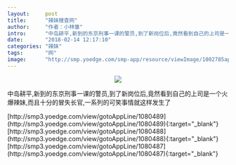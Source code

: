 ```yaml
---
layout:     post
title:      "辣妹搜查网"
author:     "作者：小林雏"
intro:      "中岛耕平,新到的东京刑事一课的警员,到了新岗位后,竟然看到自己的上司是一个火爆辣妹,而且十分的冒失长官,一系列的可笑事情就这样发生了"
date:       "2018-02-14 12:17:10"
categories: "辣妹"
tags:       "网"
image:      "http://smp.yoedge.com/smp-app/resource/viewImage/1002785appline.png"
---
```

<div style="text-align: center">
<p><img src="http://smp.yoedge.com/smp-app/resource/viewImage/1002785appline.png"/></p>
</div>
<p class="post-meta">
<span>中岛耕平,新到的东京刑事一课的警员,到了新岗位后,竟然看到自己的上司是一个火爆辣妹,而且十分的冒失长官,一系列的可笑事情就这样发生了</span>
</p>
[http://smp3.yoedge.com/view/gotoAppLine/1080489](http://smp3.yoedge.com/view/gotoAppLine/1080489){:target="_blank"}
[http://smp3.yoedge.com/view/gotoAppLine/1080488](http://smp3.yoedge.com/view/gotoAppLine/1080488){:target="_blank"}
[http://smp3.yoedge.com/view/gotoAppLine/1080487](http://smp3.yoedge.com/view/gotoAppLine/1080487){:target="_blank"}


